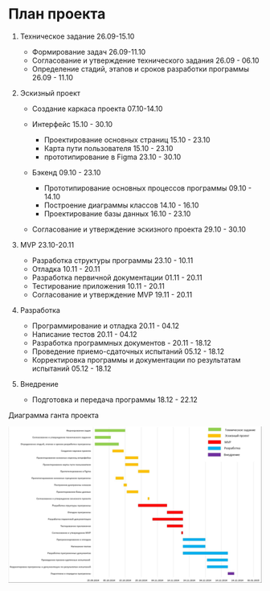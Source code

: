 # План проекта

1. Техническое задание 26.09-15.10
   - Формирование задач 26.09-11.10
   - Согласование и утверждение технического задания 26.09 - 06.10
   - Определение стадий, этапов и сроков разработки программы 26.09 - 11.10

2. Эскизный проект
   - Создание каркаса проекта 07.10-14.10
   - Интерфейс 15.10 - 30.10
       - Проектирование основных страниц 15.10 - 23.10
       - Карта пути пользователя 15.10 - 23.10
       - прототипирование в Figma 23.10 - 30.10

   - Бэкенд 09.10 - 23.10
       - Прототипирование основных процессов программы 09.10 - 14.10
       - Построение диаграммы классов 14.10 - 16.10
       - Проектирование базы данных 16.10 - 23.10

   - Согласование и утверждение эскизного проекта  29.10 - 30.10

3. MVP 23.10-20.11
    - Разработка структуры программы 23.10 - 10.11
    - Отладка 10.11 - 20.11
    - Разработка первичной документации 01.11 - 20.11
    - Тестирование приложения 10.11 - 20.11
    - Согласование и утверждение MVP 19.11 - 20.11

4. Разработка
    - Программирование и отладка 20.11 - 04.12
    - Написание тестов 20.11 - 04.12 
    - Разработка программных документов - 20.11 - 18.12
    - Проведение приемо-сдаточных испытаний 05.12 - 18.12
    - Корректировка программы и документации по результатам испытаний 05.12 - 18.12

5. Внедрение
    - Подготовка и передача программы 18.12 - 22.12

Диаграмма ганта проекта 

<img>![](img/gant_diagram.jpg)